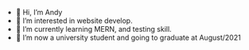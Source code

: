 - 👋 Hi, I’m Andy
- 👀 I’m interested in website develop.
- 🌱 I’m currently learning MERN, and testing skill.
- 💞️ I’m now a university student and going to graduate at August/2021 
<!--- - 📫 Reach me by email: ccyandy9582@gmail.com --->

<!---
ccyandy9582/ccyandy9582 is a ✨ special ✨ repository because its `README.md` (this file) appears on your GitHub profile.
You can click the Preview link to take a look at your changes.
--->
